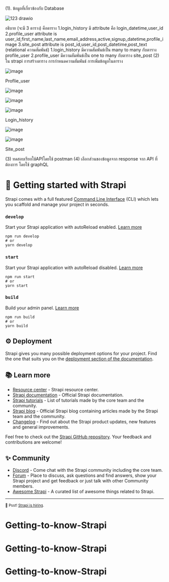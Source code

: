(1). ข้อมูลที่เกี่ยวข้องกับ Database

![123 drawio](https://github.com/TeerapatKC/Getting-to-know-Strapi/assets/91894399/004fac70-810f-43cb-b079-139240f9fb39)

อธิบาย (จะมี 3 ตาราง) คือตาราง 
           1.login_history 
             มี attribute คือ login_datetime,user_id
           2.profile_user
              attribute is user_id,first_name,last_name,email_address,active,signup_datetime,profile_image
           3.site_post
             attribute is post_id,user_id,post_datetime,post_text
       (relational ความสัมพันธ์)
            1.login_history มีความสัมพันธ์เป็น many to many กับตาราง profile_user
            2.profile_user มีความสัมพันธ์เป็น one to many กับตาราง site_post
(2) ใน strapi การสร้างตาราง การกำหนดความสัมพันธ์ การเพิ่มข้อมูลในตาราง

![image](https://github.com/TeerapatKC/Getting-to-know-Strapi/assets/135794596/58b706c3-f6be-4ee6-99c8-a4d600672e6b)

  Proflie_user 

  ![image](https://github.com/TeerapatKC/Getting-to-know-Strapi/assets/135794596/aa22fc4f-2114-455f-a613-63e75919cead)

  ![image](https://github.com/TeerapatKC/Getting-to-know-Strapi/assets/135794596/682cd42a-f0fd-4e8b-a5a0-27328fc54cc1)

  ![image](https://github.com/TeerapatKC/Getting-to-know-Strapi/assets/135794596/ecab8ff1-50ef-4660-8bc4-c415af697b75)


  Login_history
  
  ![image](https://github.com/TeerapatKC/Getting-to-know-Strapi/assets/135794596/05820c17-6161-4ff5-bf00-ae271e28c93c)
  
  ![image](https://github.com/TeerapatKC/Getting-to-know-Strapi/assets/135794596/2c92e68e-3762-4476-ac2f-cb348734080f)

  
  Site_post

  
  

(3) ทดสอบเรียกใช้APIโดยใช้ postman
(4) เลือกส่วนของข้อมูลจาก response จาก API ที่ต้องการ โดยใช้ graphQL
       




# 🚀 Getting started with Strapi

Strapi comes with a full featured [Command Line Interface](https://docs.strapi.io/developer-docs/latest/developer-resources/cli/CLI.html) (CLI) which lets you scaffold and manage your project in seconds.

### `develop`

Start your Strapi application with autoReload enabled. [Learn more](https://docs.strapi.io/developer-docs/latest/developer-resources/cli/CLI.html#strapi-develop)

```
npm run develop
# or
yarn develop
```

### `start`

Start your Strapi application with autoReload disabled. [Learn more](https://docs.strapi.io/developer-docs/latest/developer-resources/cli/CLI.html#strapi-start)

```
npm run start
# or
yarn start
```

### `build`

Build your admin panel. [Learn more](https://docs.strapi.io/developer-docs/latest/developer-resources/cli/CLI.html#strapi-build)

```
npm run build
# or
yarn build
```

## ⚙️ Deployment

Strapi gives you many possible deployment options for your project. Find the one that suits you on the [deployment section of the documentation](https://docs.strapi.io/developer-docs/latest/setup-deployment-guides/deployment.html).

## 📚 Learn more

- [Resource center](https://strapi.io/resource-center) - Strapi resource center.
- [Strapi documentation](https://docs.strapi.io) - Official Strapi documentation.
- [Strapi tutorials](https://strapi.io/tutorials) - List of tutorials made by the core team and the community.
- [Strapi blog](https://docs.strapi.io) - Official Strapi blog containing articles made by the Strapi team and the community.
- [Changelog](https://strapi.io/changelog) - Find out about the Strapi product updates, new features and general improvements.

Feel free to check out the [Strapi GitHub repository](https://github.com/strapi/strapi). Your feedback and contributions are welcome!

## ✨ Community

- [Discord](https://discord.strapi.io) - Come chat with the Strapi community including the core team.
- [Forum](https://forum.strapi.io/) - Place to discuss, ask questions and find answers, show your Strapi project and get feedback or just talk with other Community members.
- [Awesome Strapi](https://github.com/strapi/awesome-strapi) - A curated list of awesome things related to Strapi.

---

<sub>🤫 Psst! [Strapi is hiring](https://strapi.io/careers).</sub>
# Getting-to-know-Strapi
# Getting-to-know-Strapi
# Getting-to-know-Strapi
